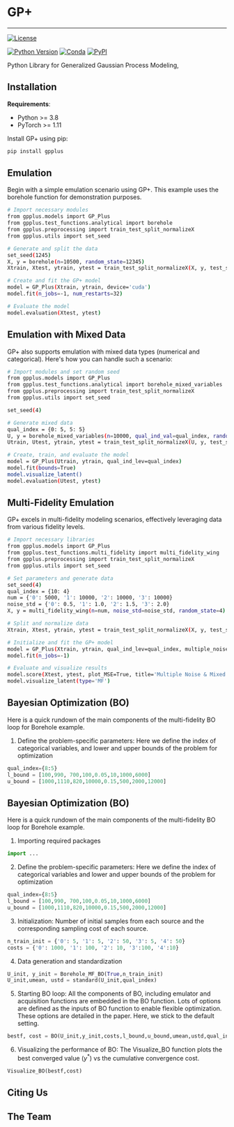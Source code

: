 # GP+
---
[![License](https://img.shields.io/badge/license-MIT-green.svg)](LICENSE)

[![Python Version](https://img.shields.io/badge/python-3.8+-blue.svg)](https://www.python.org/downloads/)
[![Conda](https://img.shields.io/conda/v/gpytorch/gpytorch.svg)](https://anaconda.org/gpytorch/gpytorch)
[![PyPI](https://img.shields.io/pypi/v/gpytorch.svg)](https://pypi.org/project/gpytorch)

Python Library for Generalized Gaussian Process Modeling,


## Installation

**Requirements**:
- Python >= 3.8
- PyTorch >= 1.11

Install GP+ using pip:

```bash
pip install gpplus
```
## Emulation  
Begin with a simple emulation scenario using GP+. This example uses the borehole function for demonstration purposes.
```bash
# Import necessary modules
from gpplus.models import GP_Plus
from gpplus.test_functions.analytical import borehole
from gpplus.preprocessing import train_test_split_normalizeX
from gpplus.utils import set_seed

# Generate and split the data
set_seed(1245)
X, y = borehole(n=10500, random_state=12345)
Xtrain, Xtest, ytrain, ytest = train_test_split_normalizeX(X, y, test_size=0.95)

# Create and fit the GP+ model
model = GP_Plus(Xtrain, ytrain, device='cuda')
model.fit(n_jobs=-1, num_restarts=32)

# Evaluate the model
model.evaluation(Xtest, ytest)
```
## Emulation with Mixed Data
GP+ also supports emulation with mixed data types (numerical and categorical). Here's how you can handle such a scenario:
```bash
# Import modules and set random seed
from gpplus.models import GP_Plus
from gpplus.test_functions.analytical import borehole_mixed_variables
from gpplus.preprocessing import train_test_split_normalizeX
from gpplus.utils import set_seed

set_seed(4)

# Generate mixed data
qual_index = {0: 5, 5: 5}
U, y = borehole_mixed_variables(n=10000, qual_ind_val=qual_index, random_state=4)
Utrain, Utest, ytrain, ytest = train_test_split_normalizeX(U, y, test_size=0.99, qual_index_val=qual_index)

# Create, train, and evaluate the model
model = GP_Plus(Utrain, ytrain, qual_ind_lev=qual_index)
model.fit(bounds=True)
model.visualize_latent()
model.evaluation(Utest, ytest)
```
## Multi-Fidelity Emulation
GP+ excels in multi-fidelity modeling scenarios, effectively leveraging data from various fidelity levels.
```bash
# Import necessary libraries
from gpplus.models import GP_Plus
from gpplus.test_functions.multi_fidelity import multi_fidelity_wing
from gpplus.preprocessing import train_test_split_normalizeX
from gpplus.utils import set_seed

# Set parameters and generate data
set_seed(4)
qual_index = {10: 4}
num = {'0': 5000, '1': 10000, '2': 10000, '3': 10000}
noise_std = {'0': 0.5, '1': 1.0, '2': 1.5, '3': 2.0}
X, y = multi_fidelity_wing(n=num, noise_std=noise_std, random_state=4)

# Split and normalize data
Xtrain, Xtest, ytrain, ytest = train_test_split_normalizeX(X, y, test_size=0.99, qual_index_val=qual_index, stratify=X[..., list(qual_index.keys())])

# Initialize and fit the GP+ model
model = GP_Plus(Xtrain, ytrain, qual_ind_lev=qual_index, multiple_noise=True, base='multiple_constant')
model.fit(n_jobs=-1)

# Evaluate and visualize results
model.score(Xtest, ytest, plot_MSE=True, title='Multiple Noise & Mixed Base', seperate_levels=True)
model.visualize_latent(type='MF')
```

## Bayesian Optimization (BO)
Here is a quick rundown of the main components of the multi-fidelity BO loop for Borehole example.
  1. Define the problem-specific parameters: Here we define the index of categorical variables, and lower and upper bounds of the problem for optimization
```python
qual_index={8:5}
l_bound = [100,990, 700,100,0.05,10,1000,6000]            
u_bound = [1000,1110,820,10000,0.15,500,2000,12000]
```


## Bayesian Optimization (BO)
Here is a quick rundown of the main components of the multi-fidelity BO loop for Borehole example.
  1. Importing required packages
```python
import ...
```
  2. Define the problem-specific parameters: Here we define the index of categorical variables and lower and upper bounds of the problem for optimization
```python
qual_index={8:5}
l_bound = [100,990, 700,100,0.05,10,1000,6000]            
u_bound = [1000,1110,820,10000,0.15,500,2000,12000]
```
  3. Initialization: Number of initial samples from each source and the corresponding sampling cost of each source.
```python
n_train_init = {'0': 5, '1': 5, '2': 50, '3': 5, '4': 50}
costs = {'0': 1000, '1': 100, '2': 10, '3':100, '4':10} 
```
  4. Data generation and standardization
```python
U_init, y_init = Borehole_MF_BO(True,n_train_init)           
U_init,umean, ustd = standard(U_init,qual_index)
```
  5. Starting BO loop: All the components of BO, including emulator and acquisition functions are embedded in the BO function. Lots of options are defined as the inputs of BO function to enable flexible optimization. These options are detailed in the paper. Here, we stick to the default setting.
```python
bestf, cost = BO(U_init,y_init,costs,l_bound,u_bound,umean,ustd,qual_index,Borehole_MF)
```

  6. Visualizing the performance of BO: The Visualize_BO function plots the best converged value ($y^*$) vs the cumulative convergence cost.
```python
Visualize_BO(bestf,cost)
```


## Citing Us


## The Team


